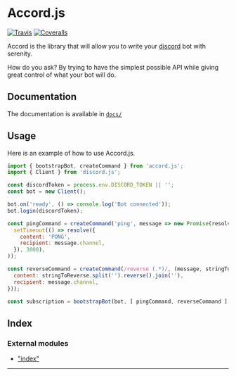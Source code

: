 
# Accord.js

[![Travis](https://img.shields.io/travis/chadrien/accord.svg?style=flat-square)](https://travis-ci.org/chadrien/accord)
[![Coveralls](https://img.shields.io/coveralls/chadrien/accord.svg?style=flat-square)](https://coveralls.io/github/chadrien/accord)

Accord is the library that will allow you to write your [discord](https://discordapp.com)
bot with serenity.

How do you ask? By trying to have the simplest possible API while giving great control of
what your bot will do.

## Documentation

The documentation is available in [`docs/`](docs/)

## Usage

Here is an example of how to use Accord.js.

```js
import { bootstrapBot, createCommand } from 'accord.js';
import { Client } from 'discord.js';

const discordToken = process.env.DISCORD_TOKEN || '';
const bot = new Client();

bot.on('ready', () => console.log('Bot connected'));
bot.login(discordToken);

const pingCommand = createCommand('ping', message => new Promise(resolve =>
  setTimeout(() => resolve({
    content: 'PONG',
    recipient: message.channel,
  }), 3000),
));

const reverseCommand = createCommand(/reverse (.*)/, (message, stringToReverse) => ({
  content: stringToReverse.split('').reverse().join(''),
  recipient: message.channel,
}));

const subscription = bootstrapBot(bot, [ pingCommand, reverseCommand ], '!');
 ```



## Index

### External modules

* ["index"](modules/_index_.md)



---
